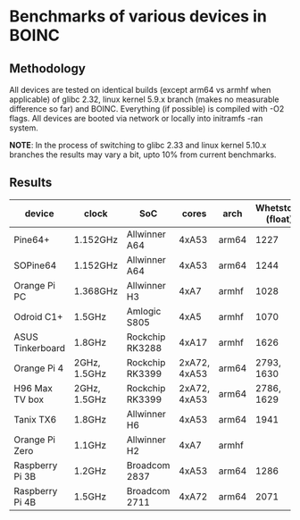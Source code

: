 # Benchmarks of various devices in BOINC

## Methodology

All devices are tested on identical builds (except arm64 vs armhf when applicable) of glibc 2.32, linux kernel 5.9.x branch (makes no measurable difference so far) and BOINC. Everything (if possible) is compiled with -O2 flags. All devices are booted via network or locally into initramfs -ran system.

**NOTE**: In the process of switching to glibc 2.33 and linux kernel 5.10.x branches the results may vary a bit, upto 10% from current benchmarks.

## Results 

| device           | clock        | SoC             | cores        | arch  | Whetstone (float) | Dhrystone (int) | Tested 5.15.x |
|------------------|--------------|-----------------|--------------|-------|-------------------|-----------------|---------------|
| Pine64+          | 1.152GHz     | Allwinner A64   | 4xA53        | arm64 | 1227              | 3421            |      X        |
| SOPine64         | 1.152GHz     | Allwinner A64   | 4xA53        | arm64 | 1244              | 3422            |      X        |
| Orange Pi PC     | 1.368GHz     | Allwinner H3    | 4xA7         | armhf | 1028              | 3305            |               |
| Odroid C1+       | 1.5GHz       | Amlogic S805    | 4xA5         | armhf | 1070              | 2956            |      X        |
| ASUS Tinkerboard | 1.8GHz       | Rockchip RK3288 | 4xA17        | armhf | 1626              | 6203            |               |
| Orange Pi 4      | 2GHz, 1.5GHz | Rockchip RK3399 | 2xA72, 4xA53 | arm64 | 2793, 1630        | 10661, 4486     |               |
| H96 Max TV box   | 2GHz, 1.5GHz | Rockchip RK3399 | 2xA72, 4xA53 | arm64 | 2786, 1629        | 11537, 4484     |      X        |
| Tanix TX6        | 1.8GHz       | Allwinner H6    | 4xA53        | arm64 | 1941              | 4910            |               |
| Orange Pi Zero   | 1.1GHz       | Allwinner H2    | 4xA7         | armhf |                   |                 |               |
| Raspberry Pi 3B  | 1.2GHz       | Broadcom 2837   | 4xA53        | arm64 | 1286              | 3544            |      X        |
| Raspberry Pi 4B  | 1.5GHz       | Broadcom 2711   | 4xA72        | arm64 | 2071              | 8628            |               |
